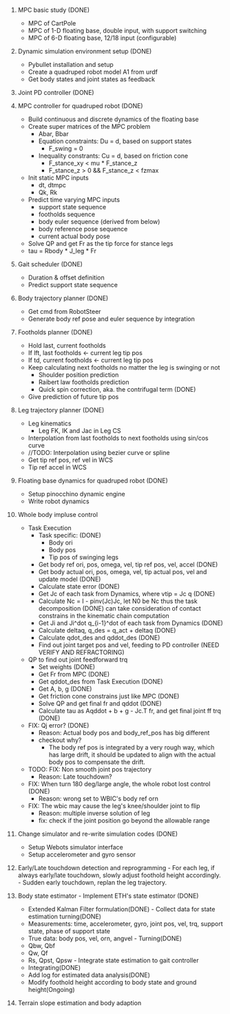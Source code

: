 1. MPC basic study (DONE)
    - MPC of CartPole
    - MPC of 1-D floating base, double input, with support switching
    - MPC of 6-D floating base, 12/18 input (configurable)
2. Dynamic simulation environment setup (DONE)
    - Pybullet installation and setup
    - Create a quadruped robot model A1 from urdf
    - Get body states and joint states as feedback
3. Joint PD controller (DONE)
4. MPC controller for quadruped robot (DONE)
    - Build continuous and discrete dynamics of the floating base
    - Create super matrices of the MPC problem
        - Abar, Bbar
        - Equation constraints: Du = d, based on support states
            - F_swing = 0
        - Inequality constrants: Cu = d, based on friction cone
            - F_stance_xy < mu * F_stance_z
            - F_stance_z > 0 && F_stance_z < fzmax
    - Init static MPC inputs
        - dt, dtmpc
        - Qk, Rk
    - Predict time varying MPC inputs
        - support state sequence
        - footholds sequence
        - body euler sequence (derived from below)
        - body reference pose sequence
        - current actual body pose
    - Solve QP and get Fr as the tip force for stance legs
    - tau = Rbody * J_leg * Fr

5. Gait scheduler (DONE)
    - Duration & offset definition
    - Predict support state sequence

6. Body trajectory planner (DONE)
    - Get cmd from RobotSteer
    - Generate body ref pose and euler sequence by integration

7. Footholds planner (DONE)
    - Hold last, current footholds
    - If lft, last footholds <- current leg tip pos
    - If td, current footholds <- current leg tip pos
    - Keep calculating next footholds no matter the leg is swinging or not
        - Shoulder position prediction
        - Raibert law footholds prediction
        - Quick spin correction, aka. the contrifugal term (DONE)
    - Give prediction of future tip pos

8. Leg trajectory planner (DONE)
    - Leg kinematics
        - Leg FK, IK and Jac in Leg CS
    - Interpolation from last footholds to next footholds using sin/cos curve
    - //TODO: Interpolation using bezier curve or spline
    - Get tip ref pos, ref vel in WCS
    - Tip ref accel in WCS

9. Floating base dynamics for quadruped robot (DONE)
    - Setup pinocchino dynamic engine
    - Write robot dynamics

10. Whole body impluse control
    - Task Execution 
        - Task specific: (DONE)
            - Body ori
            - Body pos
            - Tip pos of swinging legs
        - Get body ref ori, pos, omega, vel, tip ref pos, vel, accel (DONE)
        - Get body actual ori, pos, omega, vel, tip actual pos, vel and update model (DONE)
        - Calculate state error (DONE)
        - Get Jc of each task from Dynamics, where vtip = Jc q (DONE) 
        - Calculate Nc = I - pinv(Jc)Jc, let N0 be Nc thus the task decomposition (DONE) 
            can take consideration of contact constrains in the kinematic chain computation
        - Get Ji and Ji^dot q_{i-1}^dot of each task from Dynamics (DONE) 
        - Calculate deltaq, q_des = q_act + deltaq (DONE) 
        - Calculate qdot_des and qddot_des (DONE) 
        - Find out joint target pos and vel, feeding to PD controller (NEED VERIFY AND REFRACTORING)
    - QP to find out joint feedforward trq
        - Set weights  (DONE)
        - Get Fr from MPC (DONE)
        - Get qddot_des from Task Execution (DONE) 
        - Get A, b, g (DONE)
        - Get friction cone constrains just like MPC (DONE)
        - Solve QP and get final fr and qddot (DONE)
        - Calculate tau as Aqddot + b + g - Jc.T fr, and get final joint ff trq (DONE) 
    - FIX: Qj error? (DONE)
        - Reason: Actual body pos and body_ref_pos has big different 
        - checkout why?
          - The body ref pos is integrated by a very rough way, which has large drift, it should be updated to align with the actual body pos to compensate the drift.
    - TODO: FIX: Non smooth joint pos trajectory
        - Reason: Late touchdown?
    - FIX: When turn 180 deg/large angle, the whole robot lost control (DONE)
        - Reason: wrong set to WBIC's body ref orn 
    - FIX: The wbic may cause the leg's knee/shoulder joint to flip 
        - Reason: multiple inverse solution of leg
        - fix: check if the joint position go beyond the allowable range

11. Change simulator and re-write simulation codes (DONE)
    - Setup Webots simulator interface
    - Setup accelerometer and gyro sensor

12.  Early/Late touchdown detection and reprogramming
    - For each leg, if always early/late touchdown, slowly adjust foothold height accordingly.
    - Sudden early touchdown, replan the leg trajectory.

13.  Body state estimator
    - Implement ETH's state estimator (DONE)
      - Extended Kalman Filter formulation(DONE)
    - Collect data for state estimation turning(DONE)
      - Measurements: time, accelerometer, gyro, joint pos, vel, trq, support state, phase of support state
      - True data: body pos, vel, orn, angvel
    - Turning(DONE)
      - Qbw, Qbf
      - Qw, Qf
      - Rs, Qpst, Qpsw
    - Integrate state estimation to gait controller 
      - Integrating(DONE)
      - Add log for estimated data analysis(DONE)
      - Modify foothold height according to body state and ground height(Ongoing)

14.  Terrain slope estimation and body adaption

